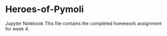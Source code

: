 # Heroes-of-Pymoli
Jupyter Notebook 
This file contains the completed homework assignment for week 4. 
